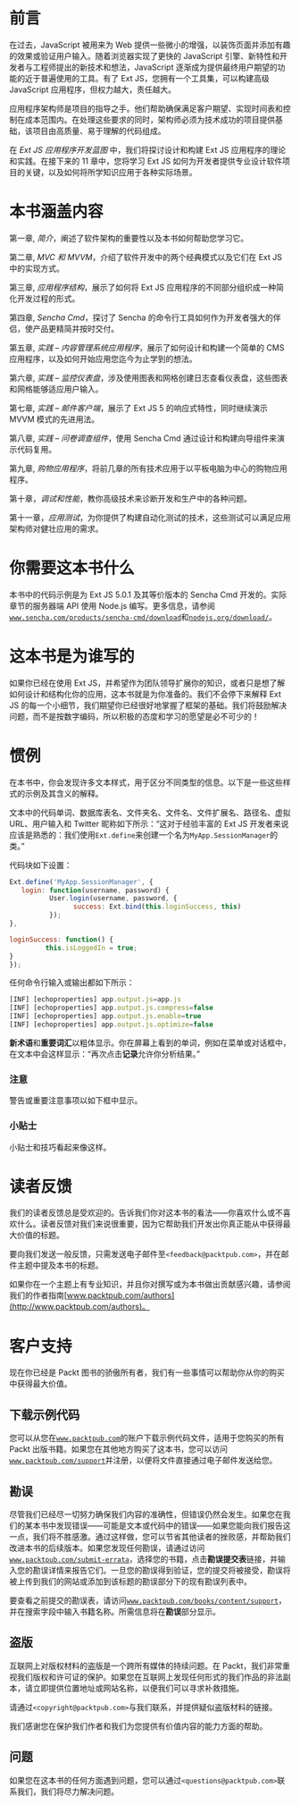# 前言

在过去，JavaScript 被用来为 Web 提供一些微小的增强，以装饰页面并添加有趣的效果或验证用户输入。随着浏览器实现了更快的 JavaScript 引擎、新特性和开发者与工程师提出的新技术和想法，JavaScript 逐渐成为提供最终用户期望的功能的近于普遍使用的工具。有了 Ext JS，您拥有一个工具集，可以构建高级 JavaScript 应用程序，但权力越大，责任越大。

应用程序架构师是项目的指导之手。他们帮助确保满足客户期望、实现时间表和控制在成本范围内。在处理这些要求的同时，架构师必须为技术成功的项目提供基础，该项目由高质量、易于理解的代码组成。

在 *Ext JS 应用程序开发蓝图* 中，我们将探讨设计和构建 Ext JS 应用程序的理论和实践。在接下来的 11 章中，您将学习 Ext JS 如何为开发者提供专业设计软件项目的关键，以及如何将所学知识应用于各种实际场景。

# 本书涵盖内容

第一章, *简介*，阐述了软件架构的重要性以及本书如何帮助您学习它。

第二章, *MVC 和 MVVM*，介绍了软件开发中的两个经典模式以及它们在 Ext JS 中的实现方式。

第三章, *应用程序结构*，展示了如何将 Ext JS 应用程序的不同部分组织成一种简化开发过程的形式。

第四章, *Sencha Cmd*，探讨了 Sencha 的命令行工具如何作为开发者强大的伴侣，使产品更精简并按时交付。

第五章, *实践 – 内容管理系统应用程序*，展示了如何设计和构建一个简单的 CMS 应用程序，以及如何开始应用您迄今为止学到的想法。

第六章, *实践 – 监控仪表盘*，涉及使用图表和网格创建日志查看仪表盘，这些图表和网格能够适应用户输入。

第七章, *实践 – 邮件客户端*，展示了 Ext JS 5 的响应式特性，同时继续演示 MVVM 模式的先进用法。

第八章, *实践 – 问卷调查组件*，使用 Sencha Cmd 通过设计和构建向导组件来演示代码复用。

第九章, *购物应用程序*，将前几章的所有技术应用于以平板电脑为中心的购物应用程序。

第十章，*调试和性能*，教你高级技术来诊断开发和生产中的各种问题。

第十一章，*应用测试*，为你提供了构建自动化测试的技术，这些测试可以满足应用架构师对健壮应用的需求。

# 你需要这本书什么

本书中的代码示例是为 Ext JS 5.0.1 及其等价版本的 Sencha Cmd 开发的。实际章节的服务器端 API 使用 Node.js 编写。更多信息，请参阅[`www.sencha.com/products/sencha-cmd/download`](http://www.sencha.com/products/sencha-cmd/download)和[`nodejs.org/download/`](http://nodejs.org/download/)。

# 这本书是为谁写的

如果你已经在使用 Ext JS，并希望作为团队领导扩展你的知识，或者只是想了解如何设计和结构化你的应用，这本书就是为你准备的。我们不会停下来解释 Ext JS 的每一个小细节，我们期望你已经很好地掌握了框架的基础。我们将鼓励解决问题，而不是按数字编码，所以积极的态度和学习的愿望是必不可少的！

# 惯例

在本书中，你会发现许多文本样式，用于区分不同类型的信息。以下是一些这些样式的示例及其含义的解释。

文本中的代码单词、数据库表名、文件夹名、文件名、文件扩展名、路径名、虚拟 URL、用户输入和 Twitter 昵称如下所示：“这对于经验丰富的 Ext JS 开发者来说应该是熟悉的：我们使用`Ext.define`来创建一个名为`MyApp.SessionManager`的类。”

代码块如下设置：

```js
Ext.define('MyApp.SessionManager', {
   login: function(username, password) {
          User.login(username, password, {
                success: Ext.bind(this.loginSuccess, this)
          });
},

loginSuccess: function() {
         this.isLoggedIn = true;
}
});
```

任何命令行输入或输出都如下所示：

```js
[INF] [echoproperties] app.output.js=app.js
[INF] [echoproperties] app.output.js.compress=false
[INF] [echoproperties] app.output.js.enable=true
[INF] [echoproperties] app.output.js.optimize=false

```

**新术语**和**重要词汇**以粗体显示。你在屏幕上看到的单词，例如在菜单或对话框中，在文本中会这样显示：“再次点击**记录**允许你分析结果。”

### 注意

警告或重要注意事项以如下框中显示。

### 小贴士

小贴士和技巧看起来像这样。

# 读者反馈

我们的读者反馈总是受欢迎的。告诉我们你对这本书的看法——你喜欢什么或不喜欢什么。读者反馈对我们来说很重要，因为它帮助我们开发出你真正能从中获得最大价值的标题。

要向我们发送一般反馈，只需发送电子邮件至`<feedback@packtpub.com>`，并在邮件主题中提及本书的标题。

如果你在一个主题上有专业知识，并且你对撰写或为本书做出贡献感兴趣，请参阅我们的作者指南[www.packtpub.com/authors](http://www.packtpub.com/authors)。

# 客户支持

现在你已经是 Packt 图书的骄傲所有者，我们有一些事情可以帮助你从你的购买中获得最大价值。

## 下载示例代码

您可以从您在[`www.packtpub.com`](http://www.packtpub.com)的账户下载示例代码文件，适用于您购买的所有 Packt 出版书籍。如果您在其他地方购买了这本书，您可以访问[`www.packtpub.com/support`](http://www.packtpub.com/support)并注册，以便将文件直接通过电子邮件发送给您。

## 勘误

尽管我们已经尽一切努力确保我们内容的准确性，但错误仍然会发生。如果您在我们的某本书中发现错误——可能是文本或代码中的错误——如果您能向我们报告这一点，我们将不胜感激。通过这样做，您可以节省其他读者的挫败感，并帮助我们改进本书的后续版本。如果您发现任何勘误，请通过访问[`www.packtpub.com/submit-errata`](http://www.packtpub.com/submit-errata)，选择您的书籍，点击**勘误****提交****表**链接，并输入您的勘误详情来报告它们。一旦您的勘误得到验证，您的提交将被接受，勘误将被上传到我们的网站或添加到该标题的勘误部分下的现有勘误列表中。

要查看之前提交的勘误表，请访问[`www.packtpub.com/books/content/support`](https://www.packtpub.com/books/content/support)，并在搜索字段中输入书籍名称。所需信息将在**勘误**部分显示。

## 盗版

互联网上对版权材料的盗版是一个跨所有媒体的持续问题。在 Packt，我们非常重视我们版权和许可证的保护。如果您在互联网上发现任何形式的我们作品的非法副本，请立即提供位置地址或网站名称，以便我们可以寻求补救措施。

请通过`<copyright@packtpub.com>`与我们联系，并提供疑似盗版材料的链接。

我们感谢您在保护我们作者和我们为您提供有价值内容的能力方面的帮助。

## 问题

如果您在这本书的任何方面遇到问题，您可以通过`<questions@packtpub.com>`联系我们，我们将尽力解决问题。
